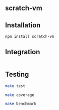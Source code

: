 ## scratch-vm

## Installation
```bash
npm install scratch-vm
```

## Integration
```js

```

## Testing
```bash
make test
```

```bash
make coverage
```

```bash
make benchmark
```
